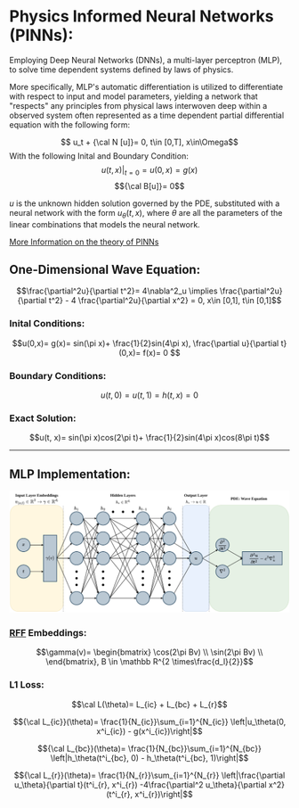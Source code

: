 # Physics Informed Neural Networks (PINNs):
Employing Deep Neural Networks (DNNs), a multi-layer perceptron (MLP), to solve time dependent systems defined by laws of physics.

More specifically, MLP's automatic differentiation is utilized to differentiate with respect to input and model parameters, yielding a network that "respects" any principles from physical laws interwoven deep within a observed system often represented as a time dependent partial differential equation with the following form: 

$$ u_t  + {\cal N [u]}= 0, t\in [0,T],  x\in\Omega$$
With the following Inital and Boundary Condition:
$$ u(t,x)|_{t=0}= u(0,x)= g(x)$$ 
$${\cal B[u]}= 0$$

$u$ is the unknown hidden solution governed by the PDE, substituted with a neural network with the form $u_\theta(t,x)$, where $\theta$ are all the parameters of the linear combinations that models the neural network.

[More Information on the theory of PINNs](https://doi.org/10.1016/j.jcp.2018.10.045)

## One-Dimensional Wave Equation:
$$\frac{\partial^2u}{\partial t^2}= 4\nabla^2_u \implies \frac{\partial^2u}{\partial t^2} - 4 \frac{\partial^2u}{\partial x^2} = 0, x\in [0,1], t\in [0,1]$$

### Inital Conditions:
$$u(0,x)= g(x)= sin(\pi x)+ \frac{1}{2}sin(4\pi x), \frac{\partial u}{\partial t}(0,x)= f(x)= 0 $$ 

### Boundary Conditions:
$$u(t,0)= u(t,1)= h(t,x)= 0$$

### Exact Solution:
$$u(t, x)= sin(\pi x)cos(2\pi t)+ \frac{1}{2}sin(4\pi x)cos(8\pi t)$$

---
## MLP Implementation:
![PINN Diagram](./media/PINN.png)

### [RFF](https://arxiv.org/pdf/2006.10739) Embeddings:
$$\gamma(v)=
\begin{bmatrix}
\cos(2\pi Bv) \\
\sin(2\pi Bv) \\
\end{bmatrix}, B \in \mathbb R^{2 \times\frac{d_l}{2}}$$

### L1 Loss:
$$\cal L(\theta)= L_{ic} + L_{bc} + L_{r}$$

$${\cal L_{ic}}(\theta)= \frac{1}{N_{ic}}\sum_{i=1}^{N_{ic}} \left|u_\theta(0, x^i_{ic}) - g(x^i_{ic})\right|$$

$${\cal L_{bc}}(\theta)= \frac{1}{N_{bc}}\sum_{i=1}^{N_{bc}} \left|h_\theta(t^i_{bc}, 0) - h_\theta(t^i_{bc}, 1)\right|$$

$${\cal L_{r}}(\theta)= \frac{1}{N_{r}}\sum_{i=1}^{N_{r}} \left|\frac{\partial u_\theta}{\partial t}(t^i_{r}, x^i_{r}) -4\frac{\partial^2 u_\theta}{\partial x^2}(t^i_{r}, x^i_{r})\right|$$